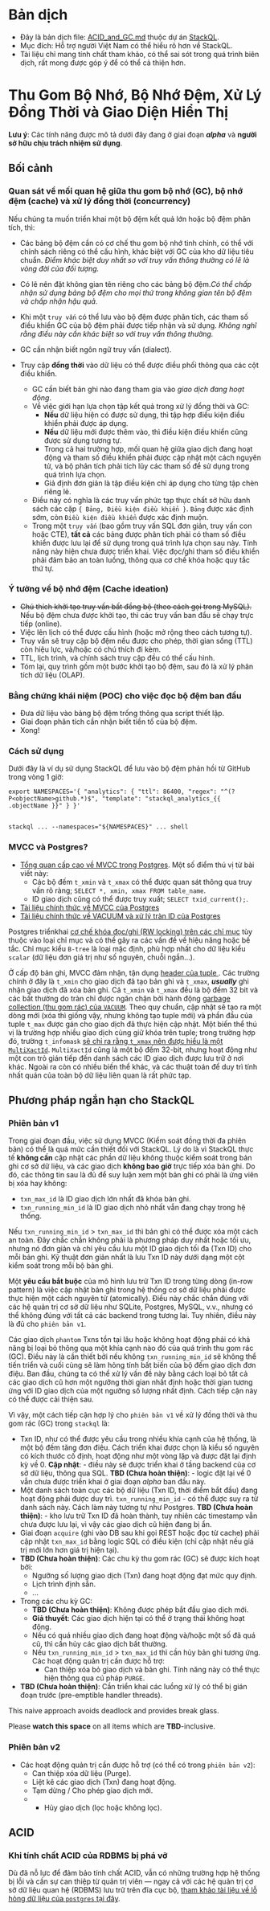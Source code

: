 # Bản dịch
- Đây là bản dịch file: [ACID_and_GC.md](https://github.com/stackql/stackql/blob/main/docs/ACID_and_GC.md) thuộc dự án [StackQL](https://github.com/stackql/stackql).
- Mục đích: Hỗ trợ người Việt Nam có thể hiểu rõ hơn về StackQL.
- Tài liệu chỉ mang tính chất tham khảo, có thể sai sót trong quá trình biên dịch, rất mong được góp ý để có thể cả thiện hơn.


# Thu Gom Bộ Nhớ, Bộ Nhớ Đệm, Xử Lý Đồng Thời và Giao Diện Hiển Thị

**Lưu ý**: Các tính năng được mô tả dưới đây đang ở giai đoạn ***alpha*** và **người sở hữu chịu trách nhiệm sử dụng**.


## Bối cảnh


### Quan sát về mối quan hệ giữa thu gom bộ nhớ (GC), bộ nhớ đệm (cache) và xử lý đồng thời (concurrency) 

Nếu chúng ta muốn triển khai một bộ đệm kết quả lớn hoặc bộ đệm phân tích, thì:

- Các bảng bộ đệm cần có cơ chế thu gom bộ nhớ tinh chỉnh, có thể với chính sách riêng có thể cấu hình, khác biệt với GC của kho dữ liệu tiêu chuẩn. *Điểm khác biệt duy nhất so với truy vấn thông thường có lẽ là vòng đời của đối tượng.*
- Có lẽ nên đặt không gian tên riêng cho các bảng bộ đệm.*Có thể chấp nhận sử dụng bảng bộ đệm cho mọi thứ trong không gian tên bộ đệm và chấp nhận hậu quả.*
- Khi một `truy vấn` có thể lưu vào bộ đệm được phân tích, các tham số điều khiển GC của bộ đệm phải được tiếp nhận và sử dụng. *Không nghĩ rằng điều này cần khác biệt so với truy vấn thông thường.*

- GC cần nhận biết ngôn ngữ truy vấn (dialect).
- Truy cập **đồng thời** vào dữ liệu có thể được điều phối thông qua các cột điều khiển.
    - GC cần biết bản ghi nào đang tham gia vào *giao dịch đang hoạt động*.
    - Về việc giới hạn lựa chọn tập kết quả trong xử lý đồng thời và GC:
        - **Nếu** dữ liệu hiện có được sử dụng, thì tập hợp điều kiện điều khiển phải được áp dụng.
        - **Nếu** dữ liệu mới được thêm vào, thì điều kiện điều khiển cũng được sử dụng tương tự.
        - Trong cả hai trường hợp, mối quan hệ giữa giao dịch đang hoạt động và tham số điều khiển phải được cập nhật một cách nguyên tử, và bộ phân tích phải tích lũy các tham số để sử dụng trong quá trình lựa chọn.
        - Giả định đơn giản là tập điều kiện chỉ áp dụng cho từng tập chèn riêng lẻ.
    - Điều này có nghĩa là các truy vấn phức tạp thực chất sở hữu danh sách các cặp `{ Bảng, Điều kiện điều khiển }`. `Bảng` được xác định sớm, còn `Điều kiện điều khiển` được xác định muộn.
    - Trong một `truy vấn` (bao gồm truy vấn SQL đơn giản, truy vấn con hoặc CTE), **tất cả** các bảng được phân tích phải có tham số điều khiển được lưu lại để sử dụng trong quá trình lựa chọn sau này. Tính năng này hiện chưa được triển khai. Việc đọc/ghi tham số điều khiển phải đảm bảo an toàn luồng, thông qua cơ chế khóa hoặc quy tắc thứ tự.


### Ý tưởng về bộ nhớ đệm (Cache ideation)

- ~~Chú thích khởi tạo truy vấn bất đồng bộ (theo cách gọi trong MySQL).~~ Nếu bộ đệm chưa được khởi tạo, thì các truy vấn ban đầu sẽ chạy trực tiếp (online).
- Việc lên lịch có thể được cấu hình (hoặc mở rộng theo cách tương tự).
- Truy vấn sẽ truy cập bộ đệm nếu được cho phép, thời gian sống (TTL) còn hiệu lực, và/hoặc có chú thích đi kèm.
- TTL, lịch trình, và chính sách truy cập đều có thể cấu hình.
- Tóm lại, quy trình gồm một bước khởi tạo bộ đệm, sau đó là xử lý phân tích dữ liệu (OLAP).


### Bằng chứng khái niệm (POC) cho việc đọc bộ đệm ban đầu

- Đưa dữ liệu vào bảng bộ đệm trống thông qua script thiết lập.
- Giai đoạn phân tích cần nhận biết tiền tố của bộ đệm.
- Xong!


### Cách sử dụng


Dưới đây là ví dụ sử dụng StackQL để lưu vào bộ đệm phản hồi từ GitHub trong vòng 1 giờ:

```
export NAMESPACES='{ "analytics": { "ttl": 86400, "regex": "^(?P<objectName>github.*)$", "template": "stackql_analytics_{{ .objectName }}" } }'


stackql ... --namespaces="${NAMESPACES}" ... shell
```

### MVCC và Postgres?

- [Tổng quan cấp cao về MVCC trong Postgres](https://devcenter.heroku.com/articles/postgresql-concurrency#:~:text=a%20hard%20problem.-,How%20MVCC%20works,statements%20together%20via%20BEGIN%20%2D%20COMMIT%20). Một số điểm thú vị từ bài viết này:
    - Các bộ đếm `t_xmin` và `t_xmax` có thể được quan sát thông qua truy vấn rõ ràng; `SELECT *, xmin, xmax FROM table_name`.
    - ID giao dịch cũng có thể được truy xuất; `SELECT txid_current();`.
- [Tài liệu chính thức về MVCC của Postgres](https://www.postgresql.org/docs/current/mvcc.html) 
- [Tài liệu chính thức về VACUUM và xử lý tràn ID của Postgres](https://www.postgresql.org/docs/current/routine-vacuuming.html)

Postgres triểnkhai [cơ chế khóa đọc/ghi (RW locking) trên các chỉ mục](https://www.postgresql.org/docs/current/locking-indexes.html) tùy thuộc vào loại chỉ mục và có thể gây ra các vấn đề về hiệu năng hoặc bế tắc. Chỉ mục kiểu `B-tree` là loại mặc định, phù hợp nhất cho dữ liệu kiểu `scalar` (dữ liệu đơn giá trị như số nguyên, chuỗi ngắn…).

Ở cấp độ bản ghi, MVCC đảm nhận, tận dụng [header của tuple ](https://www.postgresql.org/docs/current/storage-page-layout.html#STORAGE-TUPLE-LAYOUT).  Các trường chính ở đây là `t_xmin` cho giao dịch đã tạo bản ghi và `t_xmax`, ***usually*** ghi nhận giao dịch đã xóa bản ghi.  Cả `t_xmin` và `t_xmax` đều là bộ đếm 32 bit và các bất thường do tràn chỉ được ngăn chặn bởi hành động [garbage collection (thu gom rác) của `VACUUM`](https://www.postgresql.org/docs/current/routine-vacuuming.html).  Theo quy chuẩn, cập nhật sẽ tạo ra một dòng mới (xóa thì giống vậy, nhưng không tạo tuple mới) và phần đầu của tuple `t_max` được gán cho giao dịch đã thực hiện cập nhật. Một biến thể thú vị là trường hợp nhiều giao dịch cùng giữ khóa trên tuple; trong trường hợp đó, trường `t_infomask` [sẽ chỉ ra rằng `t_xmax` nên được hiểu là một `MultiXactId`](https://github.com/postgres/postgres/blob/ce20f8b9f4354b46b40fd6ebf7ce5c37d08747e0/src/include/access/htup_details.h#L208).  `MultiXactId` cũng là một bộ đếm 32-bit, nhưng hoạt động như một con trỏ gián tiếp đến danh sách các ID giao dịch được lưu trữ ở nơi khác. Ngoài ra còn có nhiều biến thể khác, và các thuật toán để duy trì tính nhất quán của toàn bộ dữ liệu liên quan là rất phức tạp.


## Phương pháp ngắn hạn cho StackQL

### Phiên bản v1

Trong giai đoạn đầu, việc sử dụng MVCC (Kiểm soát đồng thời đa phiên bản) có thể là quá mức cần thiết đối với StackQL. Lý do là vì StackQL thực tế **không cần** cập nhật các phần dữ liệu không thuộc kiểm soát trong bản ghi cơ sở dữ liệu, và các giao dịch **không bao giờ** trực tiếp xóa bản ghi. Do đó, các thông tin sau là đủ để suy luận xem một bản ghi có phải là ứng viên bị xóa hay không:

  - `txn_max_id` là ID giao dịch lớn nhất đã khóa bản ghi.  
  - `txn_running_min_id` là ID giao dịch nhỏ nhất vẫn đang chạy trong hệ thống.

Nếu `txn_running_min_id` > `txn_max_id` thì bản ghi có thể được xóa một cách an toàn. Đây chắc chắn không phải là phương pháp duy nhất hoặc tối ưu, nhưng nó đơn giản và chỉ yêu cầu lưu một ID giao dịch tối đa (Txn ID) cho mỗi bản ghi. Kỹ thuật đơn giản nhất là lưu Txn ID này dưới dạng một cột kiểm soát trong mỗi bộ bản ghi.

Một **yêu cầu bắt buộc**  của mô hình lưu trữ Txn ID trong từng dòng (in-row pattern) là việc cập nhật bản ghi trong hệ thống cơ sở dữ liệu phải được thực hiện một cách nguyên tử (atomically). Điều này chắc chắn đúng với các hệ quản trị cơ sở dữ liệu như SQLite, Postgres, MySQL, v.v., nhưng có thể không đúng với tất cả các backend trong tương lai. Tuy nhiên, điều này là đủ cho `phiên bản v1`.

Các giao dịch `phantom` Txns tồn tại lâu hoặc không hoạt động phải có khả năng bị loại bỏ thông qua một khía cạnh nào đó của quá trình thu gom rác (GC). Điều này là cần thiết bởi nếu không `txn_running_min_id` sẽ không thể tiến triển và cuối cùng sẽ làm hỏng tính bất biến của bộ đếm giao dịch đơn điệu. Ban đầu, chúng ta có thể xử lý vấn đề này bằng cách loại bỏ tất cả các giao dịch cũ hơn một ngưỡng thời gian nhất định hoặc thời gian tương ứng với ID giao dịch của một ngưỡng số lượng nhất định. Cách tiếp cận này có thể được cải thiện sau.

Vì vậy, một cách tiếp cận hợp lý cho `phiên bản v1` về xử lý đồng thời và thu gom rác (GC) trong `stackql` là:

- Txn ID, như có thể được yêu cầu trong nhiều khía cạnh của hệ thống, là một bộ đếm tăng đơn điệu. Cách triển khai được chọn là kiểu số nguyên có kích thước cố định, hoạt động như một vòng lặp và được đặt lại định kỳ về 0. **Cập nhật**: - điều này sẽ được triển khai ở tầng backend của cơ sở dữ liệu, thông qua SQL. **TBD (Chưa hoàn thiện)**: - logic đặt lại về 0 vẫn chưa được triển khai ở giai đoạn *alpha* ban đầu này.  
- Một danh sách toàn cục các bộ dữ liệu (Txn ID, thời điểm bắt đầu) đang hoạt động phải được duy trì. `txn_running_min_id` - có thể được suy ra từ danh sách này. Cách làm này tương tự như Postgres.  **TBD (Chưa hoàn thiện)**: - kho lưu trữ Txn ID đã hoàn thành, tuy nhiên các timestamp vẫn chưa được lưu lại, vì vậy các giao dịch cũ hiện đang bị ẩn.
- Giai đoạn `acquire` (ghi vào DB sau khi gọi REST hoặc đọc từ cache) phải cập nhật `txn_max_id` bằng logic SQL có điều kiện (chỉ cập nhật nếu giá trị mới lớn hơn giá trị hiện tại).
- **TBD (Chưa hoàn thiện)**: Các chu kỳ thu gom rác (GC) sẽ được kích hoạt bởi:
  - Ngưỡng số lượng giao dịch (Txn) đang hoạt động đạt mức quy định.
  - Lịch trình định sẵn.
  - ...
- Trong các chu kỳ GC:
  - **TBD (Chưa hoàn thiện)**: Không được phép bắt đầu giao dịch mới.
  - **Giả thuyết**: Các giao dịch hiện tại có thể ở trạng thái không hoạt động.
  - Nếu có quá nhiều giao dịch đang hoạt động và/hoặc một số đã quá cũ, thì cần hủy các giao dịch bất thường.
  - Nếu `txn_running_min_id` > `txn_max_id` thì cần hủy bản ghi tương ứng. Các hoạt động quản trị cần được hỗ trợ:
    - Can thiệp xóa bỏ giao dịch và bản ghi. Tính năng này có thể thực hiện thông qua cú pháp `PURGE`.
- **TBD (Chưa hoàn thiện)**: Cần triển khai các luồng xử lý có thể bị gián đoạn trước (pre-emptible handler threads).


This naive approach avoids deadlock and provides break glass.

Please **watch this space** on all items which are **TBD**-inclusive.

### Phiên bản v2

- Các hoạt động quản trị cần được hỗ trợ (có thể có trong `phiên bản v2`):
  - Can thiệp xóa dữ liệu (Purge).
  - Liệt kê các giao dịch (Txn) đang hoạt động.
  - Tạm dừng / Cho phép giao dịch mới.
  - - Hủy giao dịch (lọc hoặc không lọc).

## ACID


### Khi tính chất ACID của RDBMS bị phá vỡ

Dù đã nỗ lực để đảm bảo tính chất ACID, vẫn có những trường hợp hệ thống bị lỗi và cần sự can thiệp từ quản trị viên — ngay cả với các hệ quản trị cơ sở dữ liệu quan hệ (RDBMS) lưu trữ trên đĩa cục bộ, [tham khảo tài liệu về lỗ hỏng dữ liệu của  `postgres` tại đây](https://wiki.postgresql.org/wiki/Corruption).